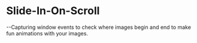 # Slide-In-On-Scroll

--Capturing window events to check where images begin and end to make fun animations with your images.
